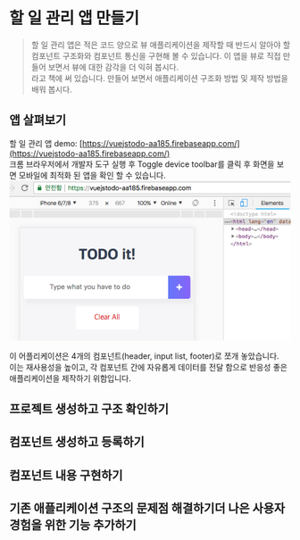 # 할 일 관리 앱 만들기

> 할 일 관리 앱은 적은 코드 양으로 뷰 애플리케이션을 제작할 때 반드시 알아야 할 컴포넌트 구조화와 컴포넌트 통신을 구현해 볼 수 있습니다.
이 앱을 뷰로 직접 만들어 보면서 뷰에 대한 감각을 더 익혀 봅시다. <br>
라고 책에 써 있습니다. 만들어 보면서 애플리케이션 구조화 방법 및 제작 방법을 배워 봅시다.

## 앱 살펴보기
할 일 관리 앱 demo: [https://vuejstodo-aa185.firebaseapp.com/](https://vuejstodo-aa185.firebaseapp.com/)<br>
크롬 브라우저에서 개발자 도구 실행 후 Toggle device toolbar를 클릭 후 화면을 보면 모바일에 최적화 된 앱을 확인 할 수 있습니다.<br>
![크롬 브라우저 개발자 도구 중 Toggle device toolbar를 실행한 모습 캡쳐 화면)](./src/assets/images/readme/todo_preview.png)

이 어플리케이션은 4개의 컴포넌트(header, input list, footer)로 쪼개 놓았습니다.<br>
이는 재사용성을 높이고, 각 컴포넌트 간에 자유롭게 데이터를 전달 함으로 반응성 좋은 애플리케이션을 제작하기 위함입니다.

## 프로젝트 생성하고 구조 확인하기

## 컴포넌트 생성하고 등록하기

## 컴포넌트 내용 구현하기

## 기존 애플리케이션 구조의 문제점 해결하기더 나은 사용자 경험을 위한 기능 추가하기
